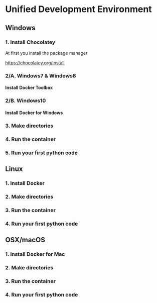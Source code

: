 # Unified Development Environment


## Windows

### 1. Install Chocolatey
At first you install the package manager

https://chocolatey.org/install

### 2/A. Windows7 & Windows8

#### Install Docker Toolbox


### 2/B. Windows10

#### Install Docker for Windows

### 3. Make directories

### 4. Run the container

### 5. Run your first python code


## Linux

### 1. Install Docker

### 2. Make directories

### 3. Run the container

### 4. Run your first python code


## OSX/macOS

### 1. Install Docker for Mac

### 2. Make directories

### 3. Run the container

### 4. Run your first python code
